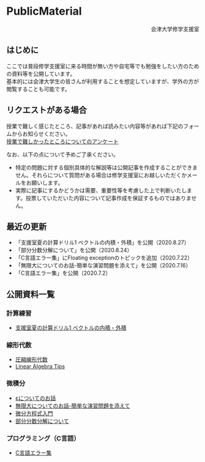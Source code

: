 # PublicMaterial

<div align="right">会津大学修学支援室</div>

## はじめに
ここでは普段修学支援室に来る時間が無い方や自宅等でも勉強をしたい方のための資料等を公開しています。  
基本的には会津大学生の皆さんが利用することを想定していますが、学外の方が閲覧することも可能です。  

## リクエストがある場合
授業で難しく感じたところ、記事があれば読みたい内容等があれば下記のフォームからお知らせください。  
[授業で難しかったところについてのアンケート](https://docs.google.com/forms/d/e/1FAIpQLScWKlr5Q9ctfumYM_BZsII-UX1ToD6e8-OLpqSH8biI9AJ7Gg/viewform?usp=sf_link)

なお、以下の点について予めご了承ください。
- 特定の問題に対する個別具体的な解説等は公開記事を作成することができません。それらについて質問がある場合は修学支援室にお越しいただくかメールをお願いします。
- 実際に記事にするかどうかは需要、重要性等を考慮した上で判断いたします。投票していただいた内容について記事作成を保証するものではありません。

## 最近の更新
<!-- 5件程度記載予定 -->
- 「支援室夏の計算ドリル1 ベクトルの内積・外積」を公開（2020.8.27）
- 「部分分数分解について」を公開（2020.8.24）
- 「C言語エラー集」にFloating exceptionのトピックを追加（2020.7.22）
- 「無限大についてのお話-簡単な演習問題を添えて」を公開（2020.7.16）
- 「C言語エラー集」を公開（2020.7.2）

## 公開資料一覧
### 計算練習
- [支援室夏の計算ドリル1 ベクトルの内積・外積](https://ofls.github.io/PublicMaterial/CalcPractice/VectorCalcPrac.html)

### 線形代数
- [圧縮線形代数](https://ofls.github.io/PublicMaterial/LinearAlgebra/LASummary.html)
- [Linear Algebra Tips](https://ofls.github.io/PublicMaterial/LinearAlgebra/LAtips.html)
  
### 微積分
- [εについてのお話](https://ofls.github.io/PublicMaterial/Calculus/epsilon.html)
- [無限大についてのお話-簡単な演習問題を添えて](https://ofls.github.io/PublicMaterial/Calculus/infty.html)
- [微分方程式入門](https://ofls.github.io/PublicMaterial/Calculus/ODE.html)
- [部分分数分解について](https://ofls.github.io/PublicMaterial/Calculus/partial-fraction.html)

### プログラミング（C言語）
- [C言語エラー集](https://ofls.github.io/PublicMaterial/ProgC/CErrorTIPS.html)
